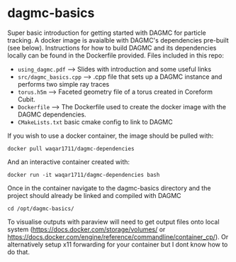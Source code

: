# dagmc-basics
Super basic introduction for getting started with DAGMC for particle tracking. A docker image is avaialble with DAGMC's dependencies pre-built (see below). Instructions for how to build DAGMC and its dependencies locally can be found in the Dockerfile provided. Files included in this repo: 
- `using_dagmc.pdf` --> Slides with introduction and some useful links
- `src/dagmc_basics.cpp` --> .cpp file that sets up a DAGMC instance and performs two simple ray traces
- `torus.h5m` --> Faceted geometry file of a torus created in Coreform Cubit.
- `Dockerfile` --> The Dockerfile used to create the docker image with the DAGMC dependencies. 
- `CMakeLists.txt` basic cmake config to link to DAGMC

If you wish to use a docker container, the image should be pulled with: 

    docker pull waqar1711/dagmc-dependencies

And an interactive container created with: 

    docker run -it waqar1711/dagmc-dependencies bash

Once in the container navigate to the dagmc-basics directory and the project should already be linked and compiled with DAGMC

    cd /opt/dagmc-basics/

To visualise outputs with paraview will need to get output files onto local system (https://docs.docker.com/storage/volumes/ or https://docs.docker.com/engine/reference/commandline/container_cp/). Or alternatively setup x11 forwarding for your container but I dont know how to do that.
